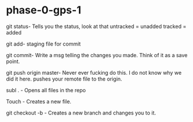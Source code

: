 # phase-0-gps-1
git status- Tells you the status, look at that
untracked = unadded
tracked = added

git add- staging file for commit

git commit- Write a msg telling the changes you made. Think of it as a save point.

git push origin master- Never ever fucking do this. I do not know why we did it here. pushes your remote file to the origin.

subl . - Opens all files in the repo

Touch - Creates a new file.

git checkout -b - Creates a new branch and changes you to it.